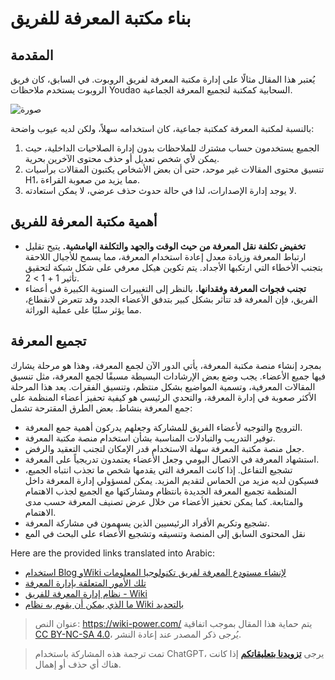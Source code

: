 # بناء مكتبة المعرفة للفريق

## المقدمة

يُعتبر هذا المقال مثالًا على إدارة مكتبة المعرفة لفريق الروبوت. في السابق، كان فريق الروبوت يستخدم ملاحظات Youdao السحابية كمكتبة لتجميع المعرفة الجماعية.

![صورة](https://img.wiki-power.com/d/wiki-media/img/20201203152655.jpg)

بالنسبة لمكتبة المعرفة كمكتبة جماعية، كان استخدامه سهلاً، ولكن لديه عيوب واضحة:

1. الجميع يستخدمون حساب مشترك للملاحظات بدون إدارة الصلاحيات الداخلية، حيث يمكن لأي شخص تعديل أو حذف محتوى الآخرين بحرية.
2. تنسيق محتوى المقالات غير موحد، حتى أن بعض الأشخاص يكتبون المقالات برأسيات H1، مما يزيد من صعوبة القراءة.
3. لا يوجد إدارة الإصدارات، لذا في حالة حدوث حذف عرضي، لا يمكن استعادته.

## أهمية مكتبة المعرفة للفريق

- **تخفيض تكلفة نقل المعرفة من حيث الوقت والجهد والتكلفة الهامشية.** يتيح تقليل ارتباط المعرفة وزيادة معدل إعادة استخدام المعرفة، مما يسمح للأجيال اللاحقة بتجنب الأخطاء التي ارتكبها الأجداد. يتم تكوين هيكل معرفي على شكل شبكة لتحقيق تأثير 1 + 1 > 2.
- **تجنب فجوات المعرفة وفقدانها.** بالنظر إلى التغييرات السنوية الكبيرة في أعضاء الفريق، فإن المعرفة قد تتأثر بشكل كبير بتدفق الأعضاء الجدد وقد تتعرض لانقطاع، مما يؤثر سلبًا على عملية الوراثة.

## تجميع المعرفة

بمجرد إنشاء منصة مكتبة المعرفة، يأتي الدور الآن لجمع المعرفة، وهذا هو مرحلة يشارك فيها جميع الأعضاء. يجب وضع بعض الإرشادات البسيطة مسبقًا لجمع المعرفة، مثل تنسيق المقالات المعرفية، وتسمية المواضيع بشكل منتظم، وتنسيق الفقرات. يعد هذا المرحلة الأكثر صعوبة في إدارة المعرفة، والتحدي الرئيسي هو كيفية تحفيز أعضاء المنظمة على جمع المعرفة بنشاط. بعض الطرق المقترحة تشمل:

- الترويج والتوجيه لأعضاء الفريق للمشاركة وجعلهم يدركون أهمية جمع المعرفة.
- توفير التدريب والتبادلات المناسبة بشأن استخدام منصة مكتبة المعرفة.
- جعل منصة مكتبة المعرفة سهلة الاستخدام قدر الإمكان لتجنب التعقيد والرفض.
- استشهاد المعرفة في الاتصال اليومي وجعل الأعضاء يعتمدون تدريجياً على المعرفة.
- تشجيع التفاعل. إذا كانت المعرفة التي يقدمها شخص ما تجذب انتباه الجميع، فسيكون لديه مزيد من الحماس لتقديم المزيد. يمكن لمسؤولي إدارة المعرفة داخل المنظمة تجميع المعرفة الجديدة بانتظام ومشاركتها مع الجميع لجذب الاهتمام والمتابعة. كما يمكن تحفيز الأعضاء من خلال عرض تصنيف المعرفة حسب مدى الاهتمام.
- تشجيع وتكريم الأفراد الرئيسيين الذين يسهمون في مشاركة المعرفة.
- نقل المحتوى السابق إلى المنصة وتنسيقه وتشجيع الأعضاء على البحث في المع

Here are the provided links translated into Arabic:

- [استخدام Blog وWiki لإنشاء مستودع المعرفة لفريق تكنولوجيا المعلومات](https://www.cnblogs.com/chwkai/archive/2005/12/29/307761.html)
- [تلك الأمور المتعلقة بإدارة المعرفة](https://tonybai.com/2011/11/23/those-things-about-knowledge-management/)
- [نظام إدارة المعرفة للفريق - Wiki](http://blog.davidrobot.com/2014/06/team_knowledge_management.html)
- [ما الذي يمكن أن يقوم به نظام Wiki بالتحديد](http://blog.davidrobot.com/2014/07/the_function_of_wiki.html)

> عنوان النص: <https://wiki-power.com/>
> يتم حماية هذا المقال بموجب اتفاقية [CC BY-NC-SA 4.0](https://creativecommons.org/licenses/by/4.0/deed.zh)، يُرجى ذكر المصدر عند إعادة النشر.

> تمت ترجمة هذه المشاركة باستخدام ChatGPT، يرجى [**تزويدنا بتعليقاتكم**](https://github.com/linyuxuanlin/Wiki_MkDocs/issues/new) إذا كانت هناك أي حذف أو إهمال.
